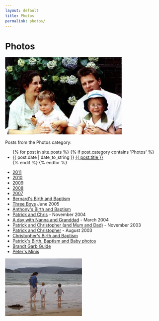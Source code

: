 ```yaml
---
layout: default
title: Photos
permalink: photos/
---
```


<h1>Photos</h1>
<img src="family04.jpg" alt="Old Family Photo" width="375"
height="248">

<p>Posts from the Photos category:</p>


<ul>
{% for post in site.posts %}
{% if post.category contains 'Photos' %}
<li>{{ post.date | date_to_string }} <a href="{{ site.url }}{{ post.url }}">{{ post.title }}</a></li>
{% endif %}
{% endfor %}
</ul>
 <ul>
<li><a href="11.html">2011</a></li>
<li><a href="10.html">2010</a></li>
<li><a href="09.html">2009</a></li>
<li><a href="0801.html">2008</a></li>
<li><a href="0702.html">2007</a></li>
<li><a href="bernard.html">Bernard's Birth and Baptism</a></li>
<li><a href="0506.html">Three Boys</a> June 2005</li>
<li><a href="anthony.html">Anthony's Birth and Baptism</a></li>
<li><a href="nov04.html">Patrick and Chris</a> - November
2004</li>
<li><a href="mar04.html">A day with Nanna and Granddad</a> -
March 2004</li>
<li><a href="nov03.html">Patrick and Christopher (and Mum and
Dad)</a> - November 2003</li>
<li><a href="aug03.html">Patrick and Christopher</a> - August
2003</li>
<li><a href="chris.html">Christopher's Birth and Baptism</a></li>
<li><a href="patrick.html">Patrick's Birth, Baptism and Baby
photos</a></li>
<li><a href="../garb.html">Brandt Garb Guide</a></li>
<li><a href="../mini.html">Peter's Minis</a></li>
</ul>
<img src="umina.jpg" alt=
"Umina Beach with Mum, Anthony, Patrick and Christopher" width=
"247" height="185">


<p></p>

<br>

   
